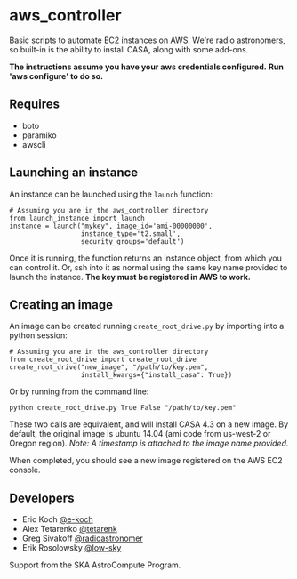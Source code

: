 # aws_controller

Basic scripts to automate EC2 instances on AWS. We're radio astronomers, so built-in is the ability to install CASA, along with some add-ons.

**The instructions assume you have your aws credentials configured.**
**Run 'aws configure' to do so.**

Requires
--------
* boto
* paramiko
* awscli

Launching an instance
---------------------
An instance can be launched using the ```launch``` function:
```
# Assuming you are in the aws_controller directory
from launch_instance import launch
instance = launch("mykey", image_id='ami-00000000',
                  instance_type='t2.small',
                  security_groups='default')
```
Once it is running, the function returns an instance object, from which you can control it. Or, ssh into it as normal using the same key name provided to launch the instance. **The key must be registered in AWS to work.**

Creating an image
-----------------
An image can be created running ```create_root_drive.py``` by importing into a python session:
```
# Assuming you are in the aws_controller directory
from create_root_drive import create_root_drive
create_root_drive("new_image", "/path/to/key.pem",
                  install_kwargs={"install_casa": True})
```
Or by running from the command line:
```
python create_root_drive.py True False "/path/to/key.pem"
```
These two calls are equivalent, and will install CASA 4.3 on a new image. By default, the original image is ubuntu 14.04 (ami code from us-west-2 or Oregon region).
*Note: A timestamp is attached to the image name provided.*

When completed, you should see a new image registered on the AWS EC2 console.

Developers
----------
* Eric Koch [@e-koch](https://github.com/e-koch)
* Alex Tetarenko [@tetarenk](https://github.com/tetarenk)
* Greg Sivakoff [@radioastronomer](https://github.com/radioastronomer)
* Erik Rosolowsky [@low-sky](https://github.com/low-sky)

Support from the SKA AstroCompute Program.
